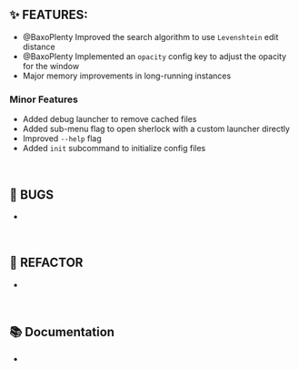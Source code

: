 ## ✨ FEATURES:

- @BaxoPlenty Improved the search algorithm to use `Levenshtein` edit distance
- @BaxoPlenty Implemented an `opacity` config key to adjust the opacity for the window
- Major memory improvements in long-running instances

### Minor Features
- Added debug launcher to remove cached files
- Added sub-menu flag to open sherlock with a custom launcher directly
- Improved `--help` flag
- Added `init` subcommand to initialize config files

<br>

## 🐞 BUGS

- 

<br>

## 🔧 REFACTOR

- 

<br>

## 📚 Documentation

- 

<br>
